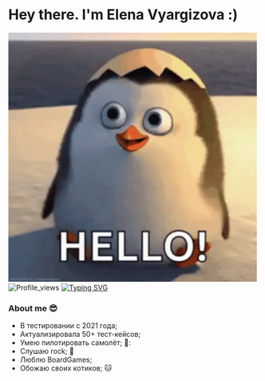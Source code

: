 # Hey there. I'm Elena Vyargizova :)
![Header](https://github.com/VyargizovaEG/VyargizovaEG/blob/main/asserts/0001.gif)
![Profile_views](https://komarev.com/ghpvc/?username=danny-pilot&color=green&style=for-the-badge)
[![Typing SVG](https://readme-typing-svg.demolab.com?font=Fira+Code&pause=1000&color=EE8838&width=435&lines=I'm+QA+Engeneer)](https://git.io/typing-svg)
### About me :sunglasses:
- В тестировании с 2021 года;
- Актуализировалa 50+ тест-кейсов;
- Умею пилотировать самолёт; 🚗:
- Слушаю rock; :musical_note:
- Люблю BoardGames;
- Обожаю своих котиков; :cat:  

